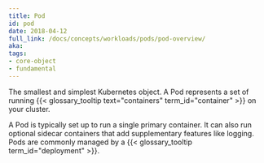 ```yaml
---
title: Pod
id: pod
date: 2018-04-12
full_link: /docs/concepts/workloads/pods/pod-overview/
aka: 
tags:
- core-object
- fundamental 
---
```

 The smallest and simplest Kubernetes object. A Pod represents a set of running {{< glossary_tooltip text="containers" term_id="container" >}} on your cluster.

<!--more--> 

A Pod is typically set up to run a single primary container. It can also run optional sidecar containers that add supplementary features like logging. Pods are commonly managed by a {{< glossary_tooltip term_id="deployment" >}}.

